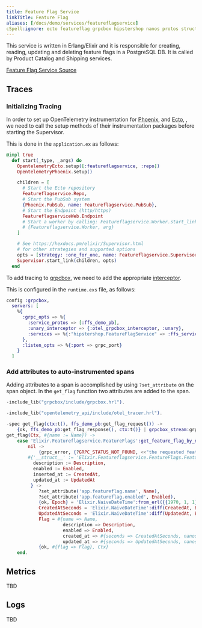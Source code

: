 ```yaml
---
title: Feature Flag Service
linkTitle: Feature Flag
aliases: [/docs/demo/services/featureflagservice]
cSpell:ignore: ecto featureflag grpcbox hipstershop nanos protos struct
---
```


This service is written in Erlang/Elixir and it is responsible for creating,
reading, updating and deleting feature flags in a PostgreSQL DB. It is called by
Product Catalog and Shipping services.

[Feature Flag Service Source](https://github.com/open-telemetry/opentelemetry-demo/blob/main/src/featureflagservice/)

## Traces

### Initializing Tracing

In order to set up OpenTelemetry instrumentation for
[Phoenix](https://github.com/open-telemetry/opentelemetry-erlang-contrib/tree/main/instrumentation/opentelemetry_phoenix/),
and
[Ecto](https://github.com/open-telemetry/opentelemetry-erlang-contrib/tree/main/instrumentation/opentelemetry_ecto/),
, we need to call the setup methods of their instrumentation packages before
starting the Supervisor.

This is done in the `application.ex` as follows:

```elixir
@impl true
  def start(_type, _args) do
    OpentelemetryEcto.setup([:featureflagservice, :repo])
    OpentelemetryPhoenix.setup()

    children = [
      # Start the Ecto repository
      Featureflagservice.Repo,
      # Start the PubSub system
      {Phoenix.PubSub, name: Featureflagservice.PubSub},
      # Start the Endpoint (http/https)
      FeatureflagserviceWeb.Endpoint
      # Start a worker by calling: Featureflagservice.Worker.start_link(arg)
      # {Featureflagservice.Worker, arg}
    ]

    # See https://hexdocs.pm/elixir/Supervisor.html
    # for other strategies and supported options
    opts = [strategy: :one_for_one, name: Featureflagservice.Supervisor]
    Supervisor.start_link(children, opts)
  end
```

To add tracing to [grpcbox](https://github.com/tsloughter/grpcbox), we need to
add the appropriate
[interceptor](https://github.com/open-telemetry/opentelemetry-erlang-contrib/tree/main/instrumentation/opentelemetry_grpcbox).

This is configured in the `runtime.exs` file, as follows:

```elixir
config :grpcbox,
  servers: [
    %{
      :grpc_opts => %{
        :service_protos => [:ffs_demo_pb],
        :unary_interceptor => {:otel_grpcbox_interceptor, :unary},
        :services => %{:"hipstershop.FeatureFlagService" => :ffs_service}
      },
      :listen_opts => %{:port => grpc_port}
    }
  ]
```

### Add attributes to auto-instrumented spans

Adding attributes to a span is accomplished by using `?set_attribute` on the
span object. In the `get_flag` function two attributes are added to the span.

```elixir
-include_lib("grpcbox/include/grpcbox.hrl").

-include_lib("opentelemetry_api/include/otel_tracer.hrl").

-spec get_flag(ctx:t(), ffs_demo_pb:get_flag_request()) ->
    {ok, ffs_demo_pb:get_flag_response(), ctx:t()} | grpcbox_stream:grpc_error_response().
get_flag(Ctx, #{name := Name}) ->
    case 'Elixir.Featureflagservice.FeatureFlags':get_feature_flag_by_name(Name) of
        nil ->
            {grpc_error, {?GRPC_STATUS_NOT_FOUND, <<"the requested feature flag does not exist">>}};
        #{'__struct__' := 'Elixir.Featureflagservice.FeatureFlags.FeatureFlag',
          description := Description,
          enabled := Enabled,
          inserted_at := CreatedAt,
          updated_at := UpdatedAt
         } ->
            ?set_attribute('app.featureflag.name', Name),
            ?set_attribute('app.featureflag.enabled', Enabled),
            {ok, Epoch} = 'Elixir.NaiveDateTime':from_erl({{1970, 1, 1}, {0, 0, 0}}),
            CreatedAtSeconds = 'Elixir.NaiveDateTime':diff(CreatedAt, Epoch),
            UpdatedAtSeconds = 'Elixir.NaiveDateTime':diff(UpdatedAt, Epoch),
            Flag = #{name => Name,
                     description => Description,
                     enabled => Enabled,
                     created_at => #{seconds => CreatedAtSeconds, nanos => 0},
                     updated_at => #{seconds => UpdatedAtSeconds, nanos => 0}},
            {ok, #{flag => Flag}, Ctx}
    end.
```

## Metrics

TBD

## Logs

TBD
